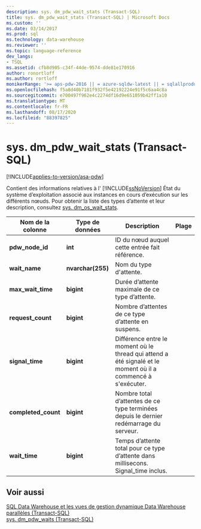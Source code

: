 ```yaml
---
description: sys. dm_pdw_wait_stats (Transact-SQL)
title: sys. dm_pdw_wait_stats (Transact-SQL) | Microsoft Docs
ms.custom: ''
ms.date: 03/14/2017
ms.prod: sql
ms.technology: data-warehouse
ms.reviewer: ''
ms.topic: language-reference
dev_langs:
- TSQL
ms.assetid: cfb8d905-c34f-44de-9574-dde81e170916
author: ronortloff
ms.author: rortloff
monikerRange: '>= aps-pdw-2016 || = azure-sqldw-latest || = sqlallproducts-allversions'
ms.openlocfilehash: f5a8d40b7181f932f5e42192224e91f5c6aa4c8a
ms.sourcegitcommit: e700497f962e4c2274df16d9e651059b42ff1a10
ms.translationtype: MT
ms.contentlocale: fr-FR
ms.lasthandoff: 08/17/2020
ms.locfileid: "88397825"
---
```

# <a name="sysdm_pdw_wait_stats-transact-sql"></a>sys. dm_pdw_wait_stats (Transact-SQL)
[!INCLUDE[applies-to-version/asa-pdw](../../includes/applies-to-version/asa-pdw.md)]

  Contient des informations relatives à l' [!INCLUDE[ssNoVersion](../../includes/ssnoversion-md.md)] État du système d’exploitation associé aux instances en cours d’exécution sur les différents nœuds. Pour obtenir la liste des types d’attente et leur description, consultez [sys. dm_os_wait_stats](https://msdn.microsoft.com/library/ms179984\(v=sql.120\).aspx).  
  
|Nom de la colonne|Type de données|Description|Plage|  
|-----------------|---------------|-----------------|-----------|  
|**pdw_node_id**|**int**|ID du nœud auquel cette entrée fait référence.||  
|**wait_name**|**nvarchar(255)**|Nom du type d'attente.||  
|**max_wait_time**|**bigint**|Durée d’attente maximale de ce type d’attente.||  
|**request_count**|**bigint**|Nombre d’attentes de ce type d’attente en suspens.||  
|**signal_time**|**bigint**|Différence entre le moment où le thread qui attend a été signalé et le moment où il a commencé à s'exécuter.||  
|**completed_count**|**bigint**|Nombre total d’attentes de ce type terminées depuis le dernier redémarrage du serveur.||  
|**wait_time**|**bigint**|Temps d’attente total pour ce type d’attente dans millisecons. Signal_time inclus.||  
  
## <a name="see-also"></a>Voir aussi  
 [SQL Data Warehouse et les vues de gestion dynamique Data Warehouse parallèles &#40;Transact-SQL&#41;](../../relational-databases/system-dynamic-management-views/sql-and-parallel-data-warehouse-dynamic-management-views.md)   
 [sys. dm_pdw_waits &#40;Transact-SQL&#41;](../../relational-databases/system-dynamic-management-views/sys-dm-pdw-waits-transact-sql.md)  
  
  
